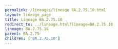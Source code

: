 ```yaml
---
permalink: /lineages/lineage_BA.2.75.10.html
layout: lineage_page
title: Lineage BA.2.75.10
redirect_to: ../lineage.html?lineage=BA.2.75.10
lineage: BA.2.75.10
parent: BA.2.75
children: ['BA.2.75.10']
---
```

